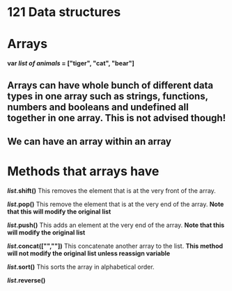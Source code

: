 # 121 Data structures

# Arrays

**var *list of animals* = ["tiger", "cat", "bear"]**

## Arrays can have whole bunch of different data types in one array such as strings, functions, numbers and booleans and undefined all together in one array. This is not advised though!

## We can have an array within an array

# Methods that arrays have
***list*.shift()** This removes the element that is at the very front of the array.

***list*.pop()** This remove the element that is at the very end of the array. **Note that this will modify the original list**

***list*.push()** This adds an element at the very end of the array.
**Note that this will modify the original list**

***list*.concat(["",""])** This concatenate another array to the list.
**This method will not modify the original list unless reassign variable**

***list*.sort()** This sorts the array in alphabetical order.

***list*.reverse()**